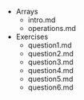 - Arrays
    - intro.md
    - operations.md
- Exercises
    - question1.md
    - question2.md
    - question3.md
    - question4.md
    - question5.md
    - question6.md
    
    
